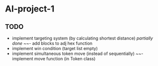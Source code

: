 # AI-project-1

TODO
-----------------------------------------
- implement targeting system (by calculating shortest distance) *partially done*
~~- add blocks to adj hex function
- implement win condition (target list empty)
- implement simultaneous token move (instead of sequentially)
~~- implement move function (in Token class)

